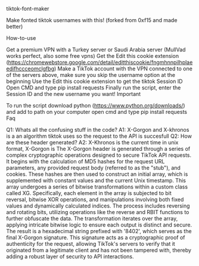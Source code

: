 tiktok-font-maker

Make fonted tiktok usernames with this! (forked from 0xf15 and made better)

How-to-use

Get a premium VPN with a Turkey server or Saudi Arabia server (MullVad works perfect, also some free vpns)
Get the Edit this cookie extension (https://chromewebstore.google.com/detail/editthiscookie/fngmhnnpilhplaeedifhccceomclgfbg)
Make a TikTok account with the VPN connected to one of the servers above, make sure you skip the username option at the beginning
Use the Edit this cookie extension to get the tiktok Session ID
Open CMD and type pip install requests
Finally run the script, enter the Session ID and the new username you want!
Important

To run the script download python (https://www.python.org/downloads/) and add to path
on your computer open cmd and type pip install requests
Faq

Q1: Whats all the confusing stuff in the code?
A1: X-Gorgon and X-khronos is a an algorithm tiktok uses so the request to the API is succesfull
Q2: How are these header generated?
A2: X-Khronos is the current time in unix format, X-Gorgon is The X-Gorgon header is generated through a series of complex cryptographic operations designed to secure TikTok API requests. It begins with the calculation of MD5 hashes for the request URL parameters, any provided request body (referred to as the "stub"), and cookies. These hashes are then used to construct an initial array, which is supplemented with constant values and the current Unix timestamp. This array undergoes a series of bitwise transformations within a custom class called XG. Specifically, each element in the array is subjected to bit reversal, bitwise XOR operations, and manipulations involving both fixed values and dynamically calculated indices. The process includes reversing and rotating bits, utilizing operations like the reverse and RBIT functions to further obfuscate the data. The transformation iterates over the array, applying intricate bitwise logic to ensure each output is distinct and secure. The result is a hexadecimal string prefixed with '8402', which serves as the final X-Gorgon signature. This signature acts as a cryptographic proof of authenticity for the request, allowing TikTok's servers to verify that it originated from a legitimate client and has not been tampered with, thereby adding a robust layer of security to API interactions.
